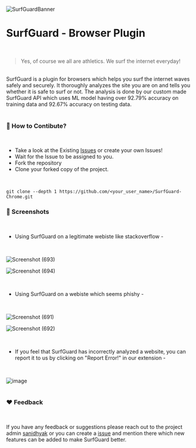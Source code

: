 ![SurfGuardBanner](https://github.com/notsanidhyak/SurfGuard-Chrome/assets/86651116/58c502ca-e819-4d03-a7bf-909508edca29)


# SurfGuard - Browser Plugin
<br>

> Yes, of course we all are athletics. We surf the internet everyday!
<br>
SurfGuard is a plugin for browsers which helps you surf the internet waves safely and securely. It thoroughly analyzes the site you are on and tells you whether it is safe to surf or not. The analysis is done by our custom made SurfGuard API which uses ML model having over 92.79% accuracy on training data and 92.67% accuracy on testing data.

<br>
<br>

### 🤝 How to Contibute?
<br>

- Take a look at the Existing [Issues](https://github.com/notsanidhyak/SurfGuard-Chrome/issues) or create your own Issues!
- Wait for the Issue to be assigned to you.
- Fork the repository
- Clone your forked copy of the project.
<br>

```
git clone --depth 1 https://github.com/<your_user_name>/SurfGuard-Chrome.git
```

### 📸 Screenshots

<br>

- Using SurfGuard on a legitimate webiste like stackoverflow -
<br>

![Screenshot (693)](https://github.com/notsanidhyak/SurfGuard-Chrome/assets/86651116/c6b1b76c-8231-49d7-b246-ad33df9e3405)

![Screenshot (694)](https://github.com/notsanidhyak/SurfGuard-Chrome/assets/86651116/db5e39ad-d1a0-41fd-b0ed-5bb64daa7314)

<br>

- Using SurfGuard on a webiste which seems phishy -
<br>

![Screenshot (691)](https://github.com/notsanidhyak/SurfGuard-Chrome/assets/86651116/c4156a1d-f185-434c-81a5-efe1ff9cd84b)

![Screenshot (692)](https://github.com/notsanidhyak/SurfGuard-Chrome/assets/86651116/fdb385ab-9509-4b83-afa2-92160b408705)

<br>

- If you feel that SurfGuard has incorrectly analyzed a website, you can report it to us by clicking on "Report Error!" in our extension -
<br>

![image](https://github.com/notsanidhyak/SurfGuard-Chrome/assets/86651116/17a398e9-e029-4ece-b64c-bb74f3eadf79)
<br>
<br>
### ❤️ Feedback
<br>

If you have any feedback or suggestions please reach out to the project admin [sanidhyak](https://github.com/notsanidhyak) or you can create a [issue](https://github.com/notsanidhyak/SurfGuard-Chrome/issues) and mention there which new features can be added to make SurfGuard better.


